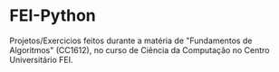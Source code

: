 # FEI-Python
Projetos/Exercicios feitos durante a matéria de "Fundamentos de Algoritmos" (CC1612), no curso de Ciência da Computação no Centro Universitário FEI.

